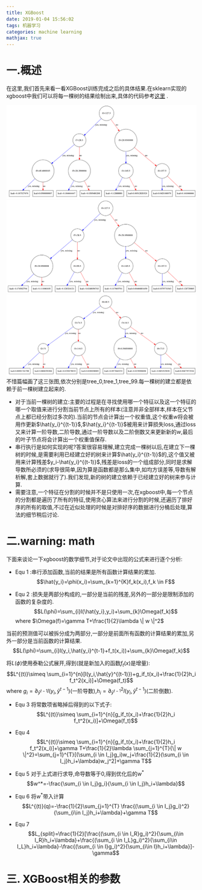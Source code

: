 ```yaml
---
title: XGBoost
date: 2019-01-04 15:56:02
tags: 机器学习
categories: machine learning
mathjax: true
---
```


# 一.概述
在这里,我们首先来看一看XGBoost训练完成之后的具体结果.在sklearn实现的xgboost中我们可以将每一棵树的结果绘制出来,具体的代码参考[这里](https://github.com/maomao1994/MachineLearning/blob/master/ensemble/boosting/xgboostExp/plotXgboost.ipynb) .

<!--more-->

![](XGBoost/tree_0.png)
![](XGBoost/tree_1.png)
![](XGBoost/tree_99.png) 
不惜篇幅画了这三张图,依次分别是tree_0,tree_1,tree_99.每一棵树的建立都是依赖于前一棵树建立起来的.

- 对于当前一棵树的建立:主要的过程是在寻找使用哪一个特征以及这一个特征的哪一个取值来进行分割当前节点上所有的样本(注意并非全部样本,样本在父节点上都已经分割过多次的).当前的节点会计算出一个权重值,这个权重$w$将会被用作更新$\hat{y_i}^{(t-1)}$,$\hat{y_i}^{(t-1)}$被用来计算损失loss,通过loss又来计算一阶导数,二阶导数,通过一阶导数以及二阶倒数又来更新新的$w$,最后的叶子节点将会计算出一个权重值保存.
- 串行执行是如何实现的呢?答案很容易理解,建立完成一棵树以后,在建立下一棵树的时候,是需要利用已经建立好的树来计算$\hat{y_i}^{(t-1)}$的,这个值又被用来计算残差$y_i-\hat{y_i}^{(t-1)}$,残差是loss的一个组成部分,同时是求解导数所必须的(求导很简单,因为算是函数都是那么集中,如均方误差等,导数有解析解,套上数据就行了).我们发现,新的树的建立依赖于已经建立好的树来参与计算.
- 需要注意,一个特征在分割的时候并不是只使用一次,在xgboost中,每一个节点的分割都是遍历了所有的特征,使用贪心算法来进行分割的时候,还遍历了排好序的所有的取值,不过在近似处理的时候是对排好序的数据进行分桶后处理,算法的细节稍后讨论.

# 二.warning: math
下面来谈论一下xgboost的数学细节,对于论文中出现的公式来进行逐个分析:

- Equ 1 :串行添加函数,当前的结果是所有函数计算结果的累加.
$$\hat{y_i}=\phi(x_i)=\sum_{k=1}^{K}f_k(x_i),f_k \in F$$

- Equ 2 :损失是两部分构成的,一部分是当前的残差,另外的一部分是限制添加的函数的复杂度的.
$$L(\phi)=\sum_{i}l(\hat{y_i},y_i)+\sum_{k}\Omega(f_k)$$
where $\Omega(f)=\gamma T+\frac{1}{2}\lambda  \| w \|^2$

当前的预测值可以被拆分成为两部分,一部分是前面所有函数的计算结果的累加,另外一部分是当前函数的计算结果.
$$L(\phi)=\sum_{i}l(y_i,\hat{y_i}^{t-1}+f_t(x_i))+\sum_{k}\Omega(f_k)$$

将$L(\phi)$使用泰勒公式展开,得到(就是新加入的函数$f_t(x)$是增量):
$$L^{(t)}\simeq \sum_{i=1}^{n}[l(y_i,\hat{y}^{(t-1)})+g_if_t(x_i)+\frac{1}{2}h_i f_t^2(x_i)]+\Omega(f_t)$$
where $g_i=\partial_{\hat{y}^{t-1}}l(y_i,\hat{y}^{t-1})$(一阶导数),$h_i=\partial^2_{\hat{y}^{t-1}}l(y_i,\hat{y}^{t-1})$(二阶倒数).

- Equ 3
将常数项省略掉后得到的以下式子:
$$L^{(t)}\simeq \sum_{i=1}^{n}[g_if_t(x_i)+\frac{1}{2}h_i f_t^2(x_i)]+\Omega(f_t)$$

- Equ 4
$$L^{(t)}\simeq \sum_{i=1}^{n}[g_if_t(x_i)+\frac{1}{2}h_i f_t^2(x_i)]+\gamma T+\frac{1}{2}\lambda  \sum_{j=1}^{T}{\| w \|^2}=\sum_{j=1}^{T}[(\sum_{i \in I_j}g_i)w_j+\frac{1}{2}(\sum_{i \in I_j}h_i+\lambda)w_j^2]+\gamma T$$

- Equ 5
对于上式进行求导,命导数等于0,得到优化后的$w^*$
$$w^*=-\frac{\sum_{i \in I_j}g_i}{\sum_{i \in I_j}h_i+\lambda}$$

- Equ 6
将$w^*$带入计算
$$L^{(t)}(q)=-\frac{1}{2}\sum_{j=1}^{T} \frac{(\sum_{i \in I_j}g_i)^2}{\sum_{i\in I_j}h_i+\lambda}+\gamma T$$

- Equ 7
$$L_{split}=\frac{1}{2}[\frac{(\sum_{i \in I_R}g_i)^2}{\sum_{i\in I_R}h_i+\lambda}+\frac{(\sum_{i \in I_L}g_i)^2}{\sum_{i\in I_L}h_i+\lambda}-\frac{(\sum_{i \in I}g_i)^2}{\sum_{i\in I}h_i+\lambda}]-\gamma$$




# 三. XGBoost相关的参数